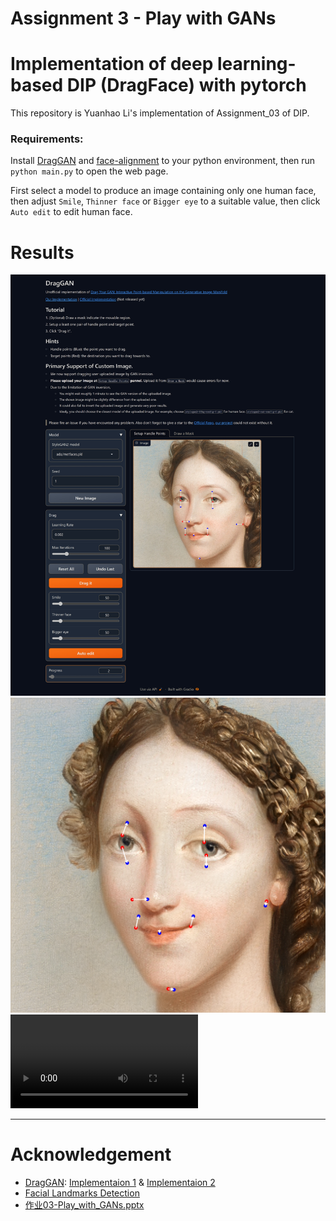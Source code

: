 # Assignment 3 - Play with GANs

# Implementation of deep learning-based DIP (DragFace) with pytorch

This repository is Yuanhao Li's implementation of Assignment_03 of DIP.

### Requirements:
Install [DragGAN](https://github.com/OpenGVLab/DragGAN) and [face-alignment](https://github.com/1adrianb/face-alignment) to your python environment, then run `python main.py` to open the web page.

First select a model to produce an image containing only one human face, then adjust `Smile`, `Thinner face` or `Bigger eye` to a suitable value, then click `Auto edit` to edit human face.

# Results

![Web page](Screenshot_11-11-2024_234419_127.0.0.1.jpeg)
![Result](image_19c8619d-7020-4b23-92bf-f5d5a4a96799.png)
<video src="video_b7ce60e5-ab15-461a-871d-979186bf2724.mp4" alt="Result video" controls>Result video</video>

---

# Acknowledgement

- [DragGAN](https://vcai.mpi-inf.mpg.de/projects/DragGAN/): [Implementaion 1](https://github.com/XingangPan/DragGAN) & [Implementaion 2](https://github.com/OpenGVLab/DragGAN)
- [Facial Landmarks Detection](https://github.com/1adrianb/face-alignment)
- [作业03-Play_with_GANs.pptx](https://rec.ustc.edu.cn/share/705bfa50-6e53-11ef-b955-bb76c0fede49)
